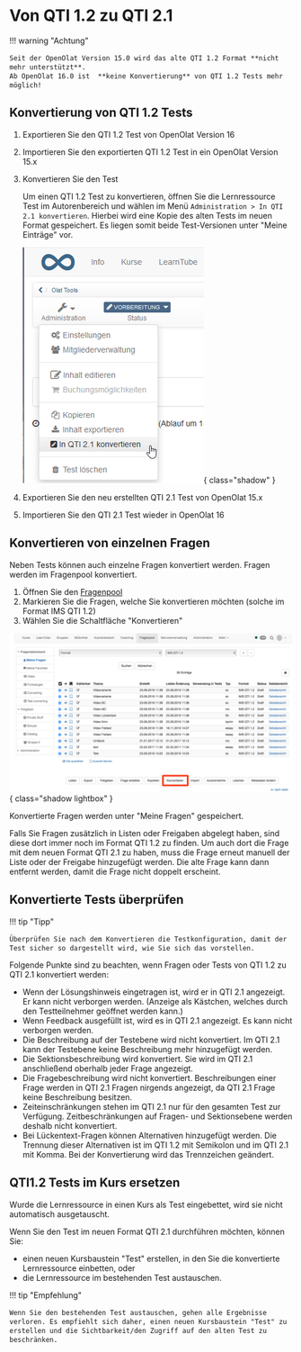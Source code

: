 # Von QTI 1.2 zu QTI 2.1

!!! warning "Achtung"
  
    Seit der OpenOlat Version 15.0 wird das alte QTI 1.2 Format **nicht mehr unterstützt**.
    Ab OpenOlat 16.0 ist  **keine Konvertierung** von QTI 1.2 Tests mehr möglich!

## Konvertierung von QTI 1.2 Tests

1. Exportieren Sie den QTI 1.2 Test von OpenOlat Version 16
2. Importieren Sie den exportierten QTI 1.2 Test in ein OpenOlat Version 15.x
3. Konvertieren Sie den Test

    Um einen QTI 1.2 Test zu konvertieren, öffnen Sie die Lernressource Test im Autorenbereich und wählen im Menü `Administration > In QTI 2.1 konvertieren`. Hierbei wird eine Kopie des alten Tests im neuen Format gespeichert. Es liegen somit beide Test-Versionen unter "Meine Einträge" vor.

    ![Test konvertieren](assets/Test_konvertieren_DE.png){ class="shadow" }

4. Exportieren Sie den neu erstellten QTI 2.1 Test von OpenOlat 15.x
5. Importieren Sie den QTI 2.1 Test wieder in OpenOlat 16

## Konvertieren von einzelnen Fragen

Neben Tests können auch einzelne Fragen konvertiert werden. Fragen werden im Fragenpool konvertiert.

1. Öffnen Sie den [Fragenpool](../question_bank/index.de.md)
2. Markieren Sie die Fragen, welche Sie konvertieren möchten (solche im Format IMS QTI 1.2)
3. Wählen Sie die Schaltfläche "Konvertieren"

![Frage konvertieren](assets/DE_convert_question.png){ class="shadow lightbox" }

Konvertierte Fragen werden unter "Meine Fragen" gespeichert.

Falls Sie Fragen zusätzlich in Listen oder Freigaben abgelegt haben, sind diese dort immer noch im Format QTI 1.2 zu finden. Um auch dort die Frage mit dem neuen Format QTI 2.1 zu haben, muss die Frage erneut manuell der Liste oder der Freigabe hinzugefügt werden. Die alte Frage kann dann entfernt werden, damit die Frage nicht doppelt erscheint.

## Konvertierte Tests überprüfen

!!! tip "Tipp"

    Überprüfen Sie nach dem Konvertieren die Testkonfiguration, damit der Test sicher so dargestellt wird, wie Sie sich das vorstellen.

Folgende Punkte sind zu beachten, wenn Fragen oder Tests von QTI 1.2 zu QTI 2.1 konvertiert werden:

* Wenn der Lösungshinweis eingetragen ist, wird er in QTI 2.1 angezeigt. Er kann nicht verborgen werden. (Anzeige als Kästchen, welches durch den Testteilnehmer geöffnet werden kann.)
* Wenn Feedback ausgefüllt ist, wird es in QTI 2.1 angezeigt. Es kann nicht verborgen werden.
* Die Beschreibung auf der Testebene wird nicht konvertiert. Im QTI 2.1 kann der Testebene keine Beschreibung mehr hinzugefügt werden.
* Die Sektionsbeschreibung wird konvertiert. Sie wird im QTI 2.1 anschließend oberhalb jeder Frage angezeigt.
* Die Fragebeschreibung wird nicht konvertiert. Beschreibungen einer Frage werden in QTI 2.1 Fragen nirgends angezeigt, da QTI 2.1 Frage keine Beschreibung besitzen.
* Zeiteinschränkungen stehen im QTI 2.1 nur für den gesamten Test zur Verfügung. Zeitbeschränkungen auf Fragen- und Sektionsebene werden deshalb nicht konvertiert.
* Bei Lückentext-Fragen können Alternativen hinzugefügt werden. Die Trennung dieser Alternativen ist im QTI 1.2 mit Semikolon und im QTI 2.1 mit Komma. Bei der Konvertierung wird das Trennzeichen geändert.

## QTI1.2 Tests im Kurs ersetzen

Wurde die Lernressource in einen Kurs als Test eingebettet, wird sie nicht automatisch ausgetauscht.

Wenn Sie den Test im neuen Format QTI 2.1 durchführen möchten, können Sie:

* einen neuen Kursbaustein "Test" erstellen, in den Sie die konvertierte Lernressource einbetten, oder
* die Lernressource im bestehenden Test austauschen.

!!! tip "Empfehlung"

    Wenn Sie den bestehenden Test austauschen, gehen alle Ergebnisse verloren. Es empfiehlt sich daher, einen neuen Kursbaustein "Test" zu erstellen und die Sichtbarkeit/den Zugriff auf den alten Test zu beschränken.
